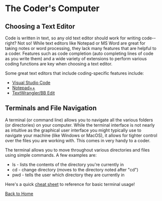 # The Coder's Computer

## Choosing a Text Editor

Code is written in text, so any old text editor should work for writing code--right? Not so! While text editors like Notepad or MS Word are great for taking notes or word processing, they lack many features that are helpful to a coder. Features such as code completion (auto completing lines of code as you write them) and a wide variety of extensions to perform various coding functions are key when choosing a text editor. 

Some great text editors that include coding-specific features include:
- [Visual Studio Code](https://code.visualstudio.com/)
- [Notepad++](https://notepad-plus-plus.org/)
- [TextWrangler/BB Edit](https://www.barebones.com/products/textwrangler/)

## Terminals and File Navigation

A terminal (or command line) allows you to navigate all the various folders (or directories) on your computer. While the terminal interface is not nearly as intuitive as the graphical user interface you might typically use to navigate your machine (like Windows or MacOS), it allows for tighter control over the files you are working with. This comes in very handy to a coder. 

The terminal allows you to move throughout various directories and files using simple commands. A few examples are:

- ls - lists the contents of the directory you're currently in
- cd - change directory (moves to the directory noted after "cd")
- pwd - tells the user which directory they are currently in

Here's a quick [cheat sheet](https://github.com/ohmyzsh/ohmyzsh/wiki/Cheatsheet) to reference for basic terminal usage!

[Back to Home](README.md)